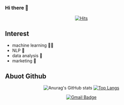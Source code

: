 ### Hi there 👋

<div align=center>
  
  [![Hits](https://hits.seeyoufarm.com/api/count/incr/badge.svg?url=https%3A%2F%2Fgithub.com%2Fsweetrain369%2Fsweetrain369&count_bg=%2379C83D&title_bg=%23E96666&icon=bitrise.svg&icon_color=%231E0206&title=hits&edge_flat=false)](https://hits.seeyoufarm.com)

</div>

## Interest

- machine learning 🏃‍♀️
- NLP 🐴
- data analysis 📰
- marketing 🎈

## Abuot Github

<div align=center>
  
  ![Anurag's GitHub stats](https://github-readme-stats.vercel.app/api?username=sweetrain369&hide=contribs,prs&theme=radical)
  [![Top Langs](https://github-readme-stats.vercel.app/api/top-langs/?username=sweetrain369&layout=compact&theme=radical)](https://github.com/anuraghazra/github-readme-stats)

</div>

<div align=center>
	
  [![Gmail Badge](https://img.shields.io/badge/Gmail-d14836?style=flat-square&logo=Gmail&logoColor=white&link=mailto:sweetrain36922@gmail.com)](mailto:sweetrain36922@gmail.com)
	
</div>

